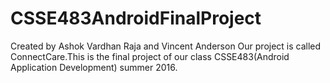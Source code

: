 # CSSE483AndroidFinalProject
Created by Ashok Vardhan Raja and Vincent Anderson
Our project is called ConnectCare.This is the final project of our class CSSE483(Android Application Development) summer 2016. 
